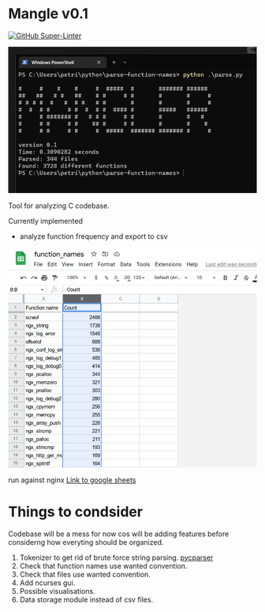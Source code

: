 # Mangle v0.1
[![GitHub Super-Linter](https://github.com/oasdflkjo/mangle/workflows/Lint%20Code%20Base/badge.svg)](https://github.com/marketplace/actions/super-linter)

![image](screenshot2.png)

Tool for analyzing C codebase.

Currently implemented
- analyze function frequency and export to csv

<!---image --->
![image](screenshot.png)

run against nginx [Link to google sheets](https://docs.google.com/spreadsheets/d/1crQyoxLpZhjzFrsiogF74hqWBomWeefxM4VVichnnK4/edit?usp=sharing)


# Things to condsider

Codebase will be a mess for now cos will be adding features before considerng how everyting should be organized.


1. Tokenizer to get rid of brute force string parsing. [pycparser](https://pypi.org/project/pycparser/)
1. Check that function names use wanted convention.
1. Check that files use wanted convention.
1. Add ncurses gui.
  1. Possible visualisations.
1. Data storage module instead of csv files.
